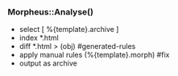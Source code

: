 ### Morpheus::Analyse()

* select [ %{template}.archive ]
* index *.html
* diff *.html > (obj) #generated-rules
* apply manual rules (%{template}.morph) #fix
* output as archive
